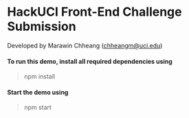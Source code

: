 # HackUCI Front-End Challenge Submission
Developed by Marawin Chheang (chheangm@uci.edu)

#### To run this demo, install all required dependencies using
> npm install

#### Start the demo using
>npm start
